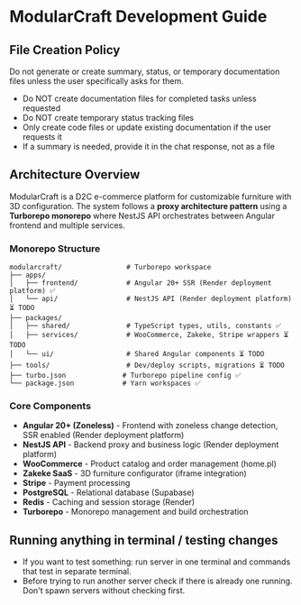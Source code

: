 # ModularCraft Development Guide

## File Creation Policy

Do not generate or create summary, status, or temporary documentation files unless the user specifically asks for them.

- Do NOT create documentation files for completed tasks unless requested
- Do NOT create temporary status tracking files
- Only create code files or update existing documentation if the user requests it
- If a summary is needed, provide it in the chat response, not as a file

## Architecture Overview

ModularCraft is a D2C e-commerce platform for customizable furniture with 3D configuration. The system follows a **proxy architecture pattern** using a **Turborepo monorepo** where NestJS API orchestrates between Angular frontend and multiple services.

### Monorepo Structure

```
modularcraft/                # Turborepo workspace
├── apps/
│   ├── frontend/            # Angular 20+ SSR (Render deployment platform) ✅
│   └── api/                 # NestJS API (Render deployment platform) ⏳ TODO
├── packages/
│   ├── shared/              # TypeScript types, utils, constants ✅
│   ├── services/            # WooCommerce, Zakeke, Stripe wrappers ⏳ TODO
│   └── ui/                  # Shared Angular components ⏳ TODO
├── tools/                   # Dev/deploy scripts, migrations ⏳ TODO
├── turbo.json              # Turborepo pipeline config ✅
└── package.json            # Yarn workspaces ✅
```

### Core Components

- **Angular 20+ (Zoneless)** - Frontend with zoneless change detection, SSR enabled (Render deployment platform)
- **NestJS API** - Backend proxy and business logic (Render deployment platform)
- **WooCommerce** - Product catalog and order management (home.pl)
- **Zakeke SaaS** - 3D furniture configurator (iframe integration)
- **Stripe** - Payment processing
- **PostgreSQL** - Relational database (Supabase)
- **Redis** - Caching and session storage (Render)
- **Turborepo** - Monorepo management and build orchestration

## Running anything in terminal / testing changes

- If you want to test something: run server in one terminal and commands that test in separate terminal.
- Before trying to run another server check if there is already one running. Don't spawn servers without checking first.
